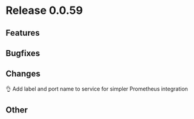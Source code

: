 # Release 0.0.59

## Features

## Bugfixes

## Changes
👌 Add label and port name to service for simpler Prometheus integration

## Other
